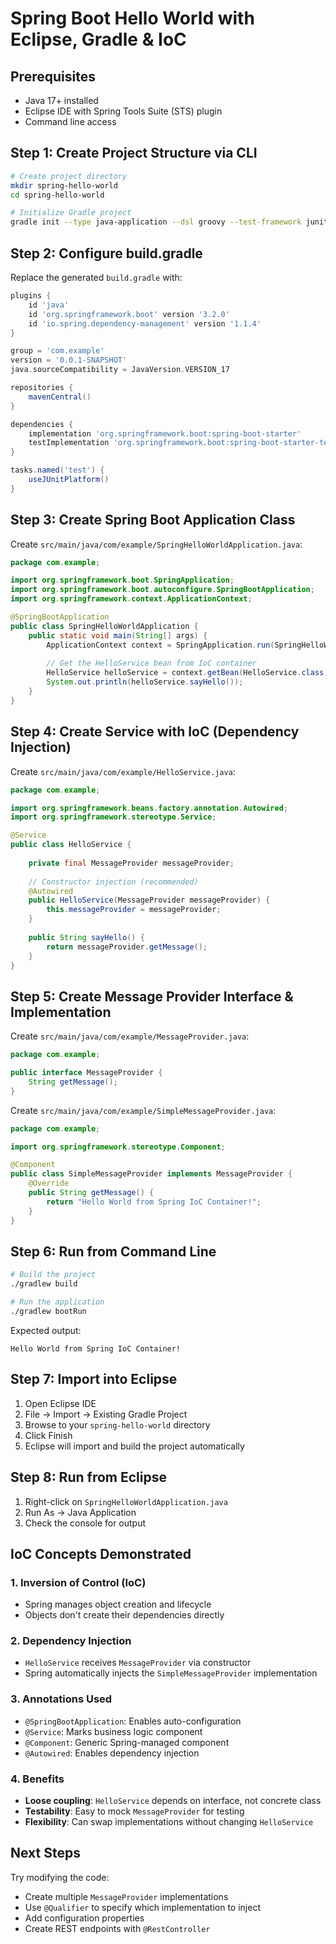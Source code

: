 # Spring Boot Hello World with Eclipse, Gradle & IoC

## Prerequisites
- Java 17+ installed
- Eclipse IDE with Spring Tools Suite (STS) plugin
- Command line access

## Step 1: Create Project Structure via CLI

```bash
# Create project directory
mkdir spring-hello-world
cd spring-hello-world

# Initialize Gradle project
gradle init --type java-application --dsl groovy --test-framework junit-jupiter --package com.example --project-name spring-hello-world
```

## Step 2: Configure build.gradle

Replace the generated `build.gradle` with:

```gradle
plugins {
    id 'java'
    id 'org.springframework.boot' version '3.2.0'
    id 'io.spring.dependency-management' version '1.1.4'
}

group = 'com.example'
version = '0.0.1-SNAPSHOT'
java.sourceCompatibility = JavaVersion.VERSION_17

repositories {
    mavenCentral()
}

dependencies {
    implementation 'org.springframework.boot:spring-boot-starter'
    testImplementation 'org.springframework.boot:spring-boot-starter-test'
}

tasks.named('test') {
    useJUnitPlatform()
}
```

## Step 3: Create Spring Boot Application Class

Create `src/main/java/com/example/SpringHelloWorldApplication.java`:

```java
package com.example;

import org.springframework.boot.SpringApplication;
import org.springframework.boot.autoconfigure.SpringBootApplication;
import org.springframework.context.ApplicationContext;

@SpringBootApplication
public class SpringHelloWorldApplication {
    public static void main(String[] args) {
        ApplicationContext context = SpringApplication.run(SpringHelloWorldApplication.class, args);
        
        // Get the HelloService bean from IoC container
        HelloService helloService = context.getBean(HelloService.class);
        System.out.println(helloService.sayHello());
    }
}
```

## Step 4: Create Service with IoC (Dependency Injection)

Create `src/main/java/com/example/HelloService.java`:

```java
package com.example;

import org.springframework.beans.factory.annotation.Autowired;
import org.springframework.stereotype.Service;

@Service
public class HelloService {
    
    private final MessageProvider messageProvider;
    
    // Constructor injection (recommended)
    @Autowired
    public HelloService(MessageProvider messageProvider) {
        this.messageProvider = messageProvider;
    }
    
    public String sayHello() {
        return messageProvider.getMessage();
    }
}
```

## Step 5: Create Message Provider Interface & Implementation

Create `src/main/java/com/example/MessageProvider.java`:

```java
package com.example;

public interface MessageProvider {
    String getMessage();
}
```

Create `src/main/java/com/example/SimpleMessageProvider.java`:

```java
package com.example;

import org.springframework.stereotype.Component;

@Component
public class SimpleMessageProvider implements MessageProvider {
    @Override
    public String getMessage() {
        return "Hello World from Spring IoC Container!";
    }
}
```

## Step 6: Run from Command Line

```bash
# Build the project
./gradlew build

# Run the application
./gradlew bootRun
```

Expected output:
```
Hello World from Spring IoC Container!
```

## Step 7: Import into Eclipse

1. Open Eclipse IDE
2. File → Import → Existing Gradle Project
3. Browse to your `spring-hello-world` directory
4. Click Finish
5. Eclipse will import and build the project automatically

## Step 8: Run from Eclipse

1. Right-click on `SpringHelloWorldApplication.java`
2. Run As → Java Application
3. Check the console for output

## IoC Concepts Demonstrated

### 1. **Inversion of Control (IoC)**
- Spring manages object creation and lifecycle
- Objects don't create their dependencies directly

### 2. **Dependency Injection**
- `HelloService` receives `MessageProvider` via constructor
- Spring automatically injects the `SimpleMessageProvider` implementation

### 3. **Annotations Used**
- `@SpringBootApplication`: Enables auto-configuration
- `@Service`: Marks business logic component
- `@Component`: Generic Spring-managed component
- `@Autowired`: Enables dependency injection

### 4. **Benefits**
- **Loose coupling**: `HelloService` depends on interface, not concrete class
- **Testability**: Easy to mock `MessageProvider` for testing
- **Flexibility**: Can swap implementations without changing `HelloService`

## Next Steps

Try modifying the code:
- Create multiple `MessageProvider` implementations
- Use `@Qualifier` to specify which implementation to inject
- Add configuration properties
- Create REST endpoints with `@RestController`